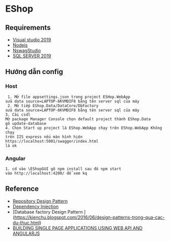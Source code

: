 # EShop
## Requirements
  *  [Visual studio 2019](https://visualstudio.microsoft.com/)
  *  [Nodejs](https://nodejs.org/en/)
  *  [NswagStudio](https://github.com/RicoSuter/NSwag/wiki/NSwagStudio)
  *  [SQL SERVER 2019](https://www.microsoft.com/en-us/sql-server/sql-server-2019)
  ## Hướng dẫn config
  ### Host
     1. Mở file appsettings.json trong project ESHop.WebApp
	sửa data source=LAPTOP-6KVMDIF8 bằng tên server sql của máy
     2. Mở tiếp EShop.Data/DataCore/DbFactory
	sửa data source=LAPTOP-6KVMDIF8 bằng tên server sql của máy
	3. Cài csdl
	Mở package Manager Console chọn default project thành EShop.Data
	gõ update-database
	4. Chọn Start up project là EShop.WebApp chạy trên EShop.WebApp Không chạy
	trên IIS express nếu màn hình hiện https://localhost:5001/swagger/index.html
	là ok
  ### Angular
    1. cd vào \EShopGUI gõ npm install sau đó npm start
	vào http://localhost:4200/ để xem kq
	
## Reference
   * [Repository Design Pattern](https://visualstudio.microsoft.com/)
   * [Dependency Injection](https://tedu.com.vn/lap-trinh-aspnet-core/co-che-dependency-injection-trong-aspnet-core-256.html)
   * [Database factory Design Pattern ] (https://kienchu.blogspot.com/2016/06/design-patterns-trong-qua-cac-du-thuc.html)
   * [BUILDING SINGLE PAGE APPLICATIONS USING WEB API AND ANGULARJS](https://chsakell.com/2015/08/23/building-single-page-applications-using-web-api-and-angularjs-free-e-book/#architecture)
   
  
